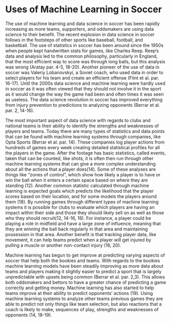 # Uses of Machine Learning in Soccer

The use of machine learning and data science in soccer has been rapidly increasing as more teams, supporters, and oddsmakers are using data science to their benefit. The recent explosion in data science in soccer follows in the footsteps of other sports like baseball, football, and basketball. The use of statistics in soccer has been around since the 1950s when people kept handwritten stats for games, like Charles Reep. Reep’s data and analysis led to the common philosophy, particularly in England, that the most efficient way to score was through long balls, but this analysis was wrong (Aratay par. 4-5, 18-20). Another pioneer of the use of data in soccer was Valeriy Lobanovskyi, a Soviet coach, who used data in order to select players for his team and create an efficient offense (Flint et al. par. 16-17). Until the 2000s data science and machine learning were hardly used in soccer as it was often viewed that they should not involve it in the sport as it would change the way the game had been and often times it was seen as useless. The data science revolution in soccer has improved everything from injury prevention to predictions to analyzing opponents (Berrar et al. par. 2, 14-16).



The most important aspect of data science with regards to clubs and national teams is their ability to identify the strengths and weaknesses of players and teams. Today there are many types of statistics and data points that can be found with machine learning systems through companies, like Opta Sports (Berrar et al. par. 14). These companies log player actions from hundreds of games every week creating detailed statistical profiles for all the players in the game. After the footage has basic statistics, called events, taken that can be counted, like shots, it is often then run through other machine learning systems that can give a more complex understanding about all the actions that a player does(14). Some of these analyses are things like “zones of control”, which show how likely a player is to have or win the ball when it enters a certain space based on where they are standing (12). Another common statistic calculated through machine learning is expected goals which predicts the likelihood that the player scores based on their location, and for some models the players around them (18). By running games through different types of machine learning systems it is possible for clubs to evaluate which players are having an impact within their side and those they should likely sell on as well as those who they should recruit(12, 14-16, 18). For instance, a player could be playing a role in midfield and have a large zone of influence, meaning that they are winning the ball back regularly in that area and maintaining possession in that area. Another benefit is that tracking player data, like movement, it can help teams predict when a player will get injured by pulling a muscle or another non-contact injury (16, 20).



Machine learning has begun to get improve at predicting varying aspects of soccer that help both the bookies and teams. With regards to the bookies machine learning models have been steadily improving as more data about teams and players making it slightly easier to predict a sport that is largely unpredictable with upsets being common (Berrar et al. par. 2,3). This allows both oddsmakers and bettors to have a greater chance of predicting a game correctly and getting money. Machine learning has also started to help teams improve at their ability to predict opponents’ actions (19). Using machine learning systems to analyze other teams previous games they are able to predict not only things like team selection, but also reactions that a coach is likely to make, sequences of play, strengths and weaknesses of opponents (14, 18-19).
